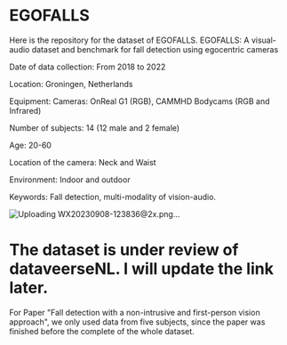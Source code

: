 # EGOFALLS
Here is the repository for the dataset of EGOFALLS. EGOFALLS: A visual-audio dataset and benchmark for fall detection using egocentric cameras

Date of data collection: From 2018 to 2022

Location: Groningen, Netherlands

Equipment: Cameras: OnReal G1 (RGB), CAMMHD Bodycams (RGB and Infrared)

Number of subjects: 14 (12 male and 2 female)

Age: 20-60

Location of the camera: Neck and Waist

Environment: Indoor and outdoor

Keywords: Fall detection, multi-modality of vision-audio.

![Uploading WX20230908-123836@2x.png…]()





# The dataset is under review of dataveerseNL. I will update the link later.

For Paper "Fall detection with a non-intrusive and first-person vision approach", we only used data from five subjects, since the paper was finished before the complete of the whole dataset. 
